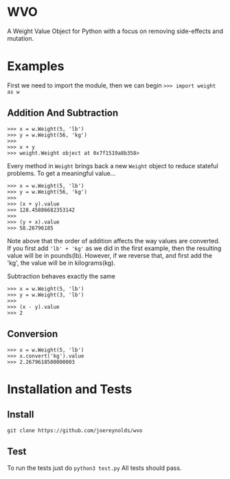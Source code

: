 # WVO

A Weight Value Object for Python with a focus on removing side-effects and mutation.

# Examples

First we need to import the module, then we can begin
`>>> import weight as w`

## Addition And Subtraction

```
>>> x = w.Weight(5, 'lb')
>>> y = w.Weight(56, 'kg')
>>>
>>> x + y
>>> weight.Weight object at 0x7f1519a8b358>
```
Every method in `Weight` brings back a new `Weight` object to reduce stateful problems.
To get a meaningful value...

```
>>> x = w.Weight(5, 'lb')
>>> y = w.Weight(56, 'kg')
>>>
>>> (x + y).value
>>> 128.45886682353142
>>>
>>> (y + x).value
>>> 58.26796185
```

Note above that the order of addition affects the way values are converted.
If you first add `'lb' + 'kg'` as we did in the first example, then the
resulting value will be in pounds(lb). However, if we reverse that,
and first add the 'kg', the value will be in kilograms(kg).

Subtraction behaves exactly the same

```
>>> x = w.Weight(5, 'lb')
>>> y = w.Weight(3, 'lb')
>>>
>>> (x - y).value
>>> 2
```

## Conversion

```
>>> x = w.Weight(5, 'lb')
>>> x.convert('kg').value
>>> 2.2679618500000003
```

# Installation and Tests

## Install

```
git clone https://github.com/joereynolds/wvo
```

## Test

To run the tests just do
`python3 test.py`
All tests should pass.

